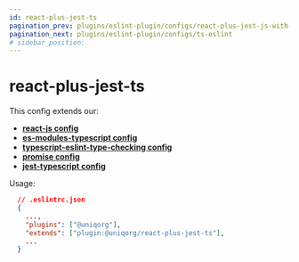 ```yaml
---
id: react-plus-jest-ts
pagination_prev: plugins/eslint-plugin/configs/react-plus-jest-js-with-ts
pagination_next: plugins/eslint-plugin/configs/ts-eslint
# sidebar_position: 
---
```


# react-plus-jest-ts

This config extends our:
-  **[react-js config](plugins/eslint-plugin/configs/react-js.md)**
-  **[es-modules-typescript config](plugins/eslint-plugin/configs/esm-typescript.md)**
-  **[typescript-eslint-type-checking config](plugins/eslint-plugin/configs/ts-eslint-with-type-checkingts-eslint-with-type-checking.md)**
-  **[promise config](plugins/eslint-plugin/configs/promise.md)**
-  **[jest-typescript config](plugins/eslint-plugin/configs/jest-typescript.md)**


Usage:

```json
  // .eslintrc.json
  {
    ...,
    "plugins": ["@uniqorg"],
    "extends": ["plugin:@uniqorg/react-plus-jest-ts"],
    ...
  }
```
